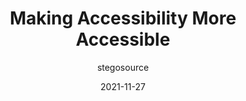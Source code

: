 ---
author: stegosource
date: 2021-11-27
publisher: thepracticaldev
tags:
  - accessibility
target_url: https://dev.to/austingil/making-accessibility-more-accessible-1gej
title: Making Accessibility More Accessible
---